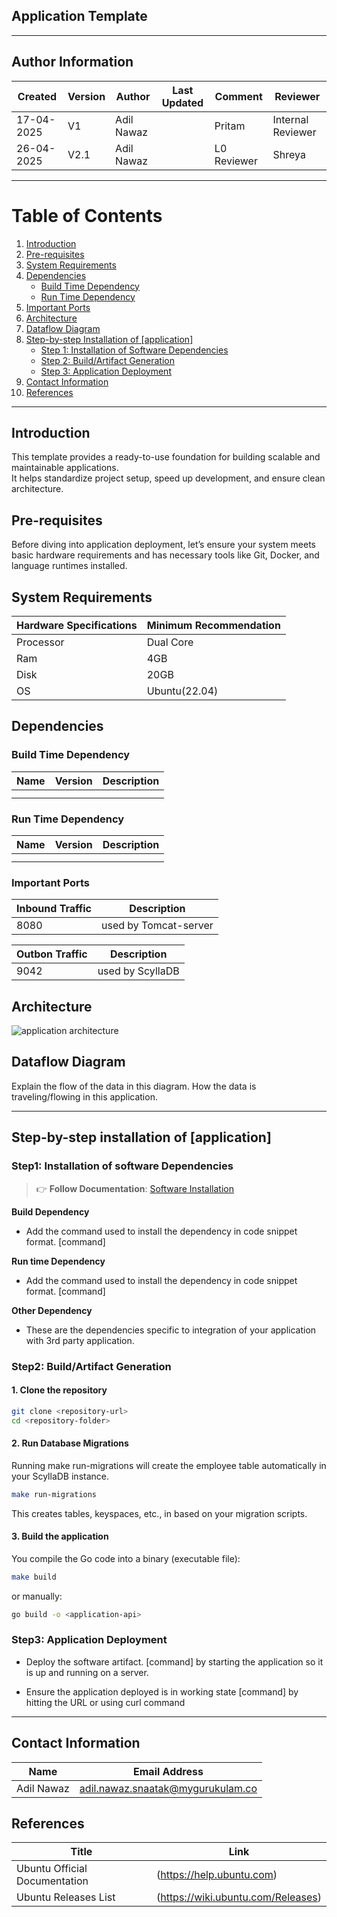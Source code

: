 ## Application Template
---

##  **Author Information**
| Created     | Version | Author        | Last Updated       | Comment          | Reviewer         |
|-------------|---------|---------------|--------------------|------------------|------------------|
| 17-04-2025  | V1      | Adil Nawaz    |                    | Pritam           | Internal Reviewer|
| 26-04-2025  | V2.1    | Adil Nawaz    |                    | L0 Reviewer      | Shreya           |


---


# Table of Contents

1. [Introduction](#introduction)  
2. [Pre-requisites](#pre-requisites)  
3. [System Requirements](#system-requirements)  
4. [Dependencies](#dependencies)  
    - [Build Time Dependency](#build-time-dependency)  
    - [Run Time Dependency](#run-time-dependency)  
5. [Important Ports](#important-ports)  
6. [Architecture](#architecture)  
7. [Dataflow Diagram](#dataflow-diagram)  
8. [Step-by-step Installation of [application]](#step-by-step-installation-of-application)  
    - [Step 1: Installation of Software Dependencies](#step-1-installation-of-software-dependencies)  
    - [Step 2: Build/Artifact Generation](#step-2-buildartifact-generation)  
    - [Step 3: Application Deployment](#step-3-application-deployment)  
9. [Contact Information](#contact-information)  
10. [References](#references)

---

## Introduction
This template provides a ready-to-use foundation for building scalable and maintainable applications.  
It helps standardize project setup, speed up development, and ensure clean architecture.

## Pre-requisites
Before diving into application deployment, let’s ensure your system meets basic hardware requirements and has necessary tools like Git, Docker, and language runtimes installed. 

## System Requirements

| Hardware Specifications | Minimum Recommendation |
|-------------------------|------------------------|
| Processor                | Dual Core                        |
| Ram                      | 4GB                       |
| Disk                     | 20GB                       |
| OS                       | Ubuntu(22.04)     |

## Dependencies

### Build Time Dependency

| Name                    | Version                | Description |
|-------------------------|------------------------|-------------|
|  <application>          | <version>              |<Description>|
|  <application>          | <version>              |<Description>|


### Run Time Dependency

| Name                    | Version                | Description |
|-------------------------|------------------------|-------------|
|  <application>          | <version>              |<Description>|
|  <application>          | <version>              |<Description>|



### Important Ports

| Inbound Traffic         | Description |
|-------------------------|------------------------|
| 8080          | used by Tomcat-server            |


| Outbon Traffic         | Description |
|-------------------------|------------------------|
| 9042          | used by ScyllaDB            |


## Architecture

![application architecture](https://github.com/user-attachments/assets/2a408d66-aeaa-4741-929b-3129dcbcde24)



## Dataflow Diagram

Explain the flow of the data in this diagram. How the data is traveling/flowing in this application.

---

## Step-by-step installation of [application]

### Step1: Installation of software Dependencies
> 👉 **Follow Documentation**: [Software Installation](https://github.com/snaatak-Downtime-Crew/Documentation/blob/durgesh_scrums_71/templates/documentation_template/software_template/README.md)

**Build Dependency**
   - Add the command used to install the dependency in code snippet format. [command]

**Run time Dependency**
   - Add the command used to install the dependency in code snippet format. [command]

**Other Dependency**
   - These are the dependencies specific to integration of your application with 3rd party application.

### Step2: Build/Artifact Generation

#### 1. Clone the repository
```bash
git clone <repository-url>
cd <repository-folder>
```

#### 2. Run Database Migrations
Running make run-migrations will create the employee table automatically in your ScyllaDB instance.
```bash
make run-migrations
```
This creates tables, keyspaces, etc., in **<database>** based on your migration scripts.


#### 3. Build the application
You compile the Go code into a binary (executable file):
```bash
make build
```
or manually:
```bash
go build -o <application-api>
```

### Step3: Application Deployment
  - Deploy the software artifact. [command] by starting the application so it is up and running on a server.

  - Ensure the application deployed is in working state [command] by hitting the URL or using curl command

---

## Contact Information

| Name         | Email Address                                 |
|--------------|-----------------------------------------------|
| Adil Nawaz | adil.nawaz.snaatak@mygurukulam.co           |


## References

| **Title**                        | **Link**                                                                                      |
|----------------------------------|-------------------------------------|
| Ubuntu Official Documentation  | (https://help.ubuntu.com)          |
| Ubuntu Releases List           | (https://wiki.ubuntu.com/Releases) |






















